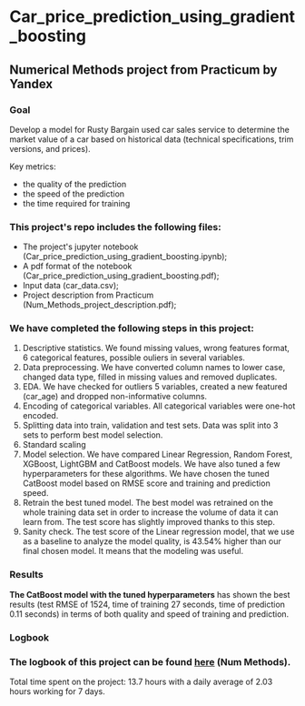 # Car_price_prediction_using_gradient_boosting
## Numerical Methods project from Practicum by Yandex

### Goal

Develop a model for Rusty Bargain used car sales service to determine the market value of a car based on historical data (technical specifications, trim versions, and prices).

Key metrics:

- the quality of the prediction
- the speed of the prediction
- the time required for training

### This project's repo includes the following files:

- The project's jupyter notebook (Car_price_prediction_using_gradient_boosting.ipynb);
- A pdf format of the notebook (Car_price_prediction_using_gradient_boosting.pdf);
- Input data (car_data.csv);
- Project description from Practicum (Num_Methods_project_description.pdf);

### We have completed the following steps in this project:

1. Descriptive statistics. We found missing values, wrong features format, 6 categorical features, possible ouliers in several variables.
2. Data preprocessing. We have converted column names to lower case, changed data type, filled in missing values and removed duplicates.
3. EDA. We have checked for outliers 5 variables, created a new featured (car_age) and dropped non-informative columns.
4. Encoding of categorical variables. All categorical variables were one-hot encoded.
5. Splitting data into train, validation and test sets. Data was split into 3 sets to perform best model selection.
6. Standard scaling
7. Model selection. We have compared Linear Regression, Random Forest, XGBoost, LightGBM and CatBoost models. We have also tuned a few hyperparameters for these algorithms. We have chosen the tuned CatBoost model based on RMSE score and training and prediction speed.
8. Retrain the best tuned model. The best model was retrained on the whole training data set in order to increase the volume of data it can learn from. The test score has slightly improved thanks to this step.
9. Sanity check. The test score of the Linear regression model, that we use as a baseline to analyze the model quality, is 43.54% higher than our final chosen model. It means that the modeling was useful.

### Results

**The CatBoost model with the tuned hyperparameters** has shown the best results (test RMSE of 1524, time of training 27 seconds, time of prediction 0.11 seconds) in terms of both quality and speed of training and prediction.

### Logbook

### The logbook of this project can be found [here](https://docs.google.com/spreadsheets/d/1SrGdReexaSEomJGS6yR6cRwJtHA_XqpprnLaE7B6Ayg/edit#gid=14154505) (Num Methods).
Total time spent on the project: 13.7 hours with a daily average of 2.03 hours working for 7 days.

